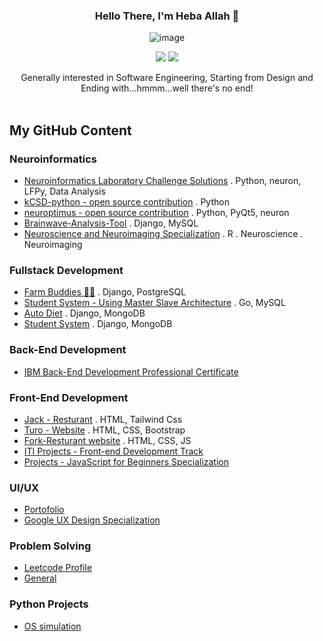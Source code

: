 <div align="center">
  
  ### Hello There, I'm Heba Allah 👋  
  ![image](https://github.com/hebamuh68/hebamuh68/assets/69214737/efb4103b-054b-4b80-91d9-d221323617b7)

  [![](https://komarev.com/ghpvc/?username=hebamuh68&color=blue&label=Profile%20Views)](https://github.com/hebamuh68/hebamuh68)
  [![](https://img.shields.io/github/followers/hebamuh68?label=GitHub%20Followers)](https://github.com/hebamuh68/hebamuh68)
  
  Generally interested in Software Engineering, Starting from Design and <br> Ending with...hmmm...well there's no end!<br><br>
</div>



My GitHub Content 
-----------------------------------------------------


<h3>Neuroinformatics</h3>

-  [Neuroinformatics Laboratory Challenge Solutions](https://github.com/hebamuh68/Laboratory-of-Neuroinformatics) . Python, neuron, LFPy, Data Analysis
-  [kCSD-python - open source contribution](https://github.com/hebamuh68/kCSD-python) . Python
-  [neuroptimus - open source contribution](https://github.com/hebamuh68/neuroptimus) . Python, PyQt5, neuron
-  [Brainwave-Analysis-Tool](https://github.com/hebamuh68/Brainwave-Analysis-Tool) . Django, MySQL
-  [Neuroscience and Neuroimaging Specialization](https://github.com/hebamuh68/Neuroscience-and-Neuroimaging-Specialization) . R . Neuroscience . Neuroimaging



<h3>Fullstack Development</h3>

   -  [Farm Buddies 🚜🌽](https://github.com/hebamuh68/Farm-Buddies/tree/main) . Django, PostgreSQL 
   -  [Student System - Using Master Slave Architecture](https://github.com/hebamuh68/Go-lang/tree/main/GFS/GFS%20v1.3.html) . Go, MySQL
   -  [Auto Diet](https://github.com/hebamuh68/Auto_Diet/tree/main) . Django, MongoDB
   -  [Student System](https://github.com/hebamuh68/MongoDB) . Django, MongoDB


<h3>Back-End Development</h3>

   -  [IBM Back-End Development Professional Certificate ](https://github.com/hebamuh68/IBM-Back-End-Development-Professional-Certificate)


<h3>Front-End Development</h3>

   -  [Jack - Resturant](https://github.com/hebamuh68/Jack-Restaurant) . HTML, Tailwind Css
   -  [Turo - Website](https://github.com/hebamuh68/Turo) . HTML, CSS, Bootstrap
   -  [Fork-Resturant website](https://github.com/hebamuh68/Fork) . HTML, CSS, JS
   -  [ITI Projects - Front-end Development Track](https://github.com/hebamuh68/ITI-Projects)
   -  [Projects - JavaScript for Beginners Specialization](https://github.com/hebamuh68/JavaScript-for-Beginners-Specialization/blob/main/README.md)


<h3>UI/UX</h3>

   -  [Portofolio](https://www.behance.net/hebamohamed3)
   -  [Google UX Design Specialization](https://young-archer-ce0.notion.site/UX-ec0d515875f7481f9200c5fc867310ad)
  
  
<h3>Problem Solving</h3>

   -  [Leetcode Profile](https://leetcode.com/Heba_Allah/)
   -  [General](https://github.com/hebamuh68/Problem-Solving)

  
<h3>Python Projects</h3>

   -  [OS simulation](https://github.com/hebamuh68/CS-Projects/tree/main/Operation%20system%20simulation)

  



   
